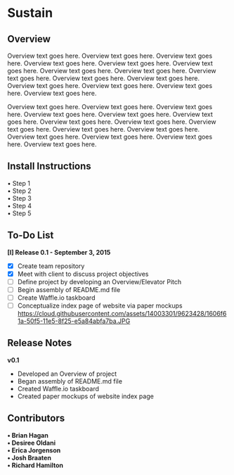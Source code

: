 # Sustain

## Overview
Overview text goes here. Overview text goes here. Overview text goes here. Overview text goes here. Overview text goes here. Overview text goes here. Overview text goes here. Overview text goes here. Overview text goes here. Overview text goes here. Overview text goes here. Overview text goes here. Overview text goes here. Overview text goes here. Overview text goes here.

Overview text goes here. Overview text goes here. Overview text goes here. Overview text goes here. Overview text goes here. Overview text goes here. Overview text goes here. Overview text goes here. Overview text goes here. Overview text goes here. Overview text goes here. Overview text goes here. Overview text goes here. Overview text goes here. Overview text goes here.

## Install Instructions
• Step 1 <br />
• Step 2 <br />
• Step 3 <br />
• Step 4 <br />
• Step 5 <br />

## To-Do List
**[I] Release 0.1 - September 3, 2015**
* [x] Create team repository
* [x] Meet with client to discuss project objectives
* [ ] Define project by developing an Overview/Elevator Pitch
* [ ] Begin assembly of README.md file
* [ ] Create Waffle.io taskboard
* [ ] Conceptualize index page of website via paper mockups
        https://cloud.githubusercontent.com/assets/14003301/9623428/1606f61a-50f5-11e5-8f25-e5a84abfa7ba.JPG

## Release Notes
**v0.1**
* Developed an Overview of project
* Began assembly of README.md file
* Created Waffle.io taskboard
* Created paper mockups of website index page

## Contributors
**• Brian Hagan**<br />
**• Desiree Oldani**<br />
**• Erica Jorgenson**<br />
**• Josh Braaten**<br />
**• Richard Hamilton**
